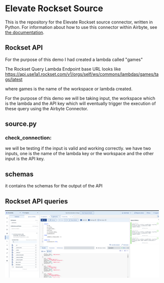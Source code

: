# Elevate Rockset Source

This is the repository for the Elevate Rockset source connector, written in Python.
For information about how to use this connector within Airbyte, see [the documentation](https://docs.airbyte.io/integrations/sources/elevate-rockset).


## Rockset API
For the purpose of this demo I had created a lambda called "games"

The Rockset Query Lambda Endpoint base URL looks like https://api.use1a1.rockset.com/v1/orgs/self/ws/commons/lambdas/games/tags/latest

where games is the name of the workspace or lambda created.

For the purpose of this demo we will be taking input, the workspace which is the lambda and the API key which will eventually trigger the execution of these query using the Airbyte Connector.

## source.py

### check_connection:
we will be testing if the input is valid and working correctly. we have two inputs, one is the name of the lambda key or the workspace and the other input is the API key.

## schemas 
it contains the schemas for the output of the API


## Rockset API queries
![alt text](https://raw.githubusercontent.com/milind-soni/source-elevate-rockset/main/Screenshot%20from%202022-09-03%2005-38-56.png)
